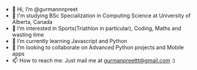 - 👋 Hi, I’m @gurmannnpreet
- 🏫 I'm studying BSc Specialization in Computing Science at University of Alberta, Canada
- 👀 I’m interested in Sports(Triathlon in particular), Coding, Maths and wasting time
- 🌱 I’m currently learning Javascript and Python
- 💞️ I’m looking to collaborate on Advanced Python projects and Mobile apps
- 📫 How to reach me: Just mail me at gurmanpreettt@gmail.com :)

<!---
gurmannnpreet/gurmannnpreet is a ✨ special ✨ repository because its `README.md` (this file) appears on your GitHub profile.
You can click the Preview link to take a look at your changes.
--->
